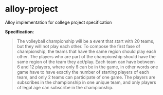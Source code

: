 # alloy-project
Alloy implementation for college project specification

**Specification**:

> The volleyball championship will be a event that start with 20 teams, but they will not play each other. To compose the first fase of championship, the teams that have the same region should play each other. The players who are part of the championship should have the same region of the team they act/play. Each team can have between 6 and 12 players, where only 6 can be in the game, in other words one game have to have exactly the number of starting players of each team, and only 2 teams can participate of one game. The players are subscribes in the championship in one unique team, and only players of legal age can subscribe in the championship.
